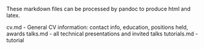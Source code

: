 These markdown files can be processed by pandoc to produce html and
latex. 

cv.md          - General CV information: contact info, education, positions held, awards
talks.md       - all technical presentations and invited talks
tutorials.md   - tutorial 

